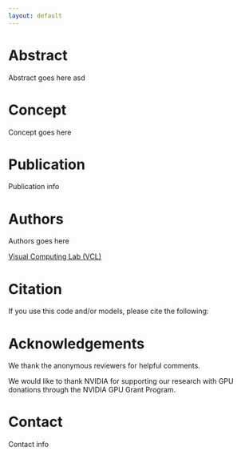 ```yaml
---
layout: default
---
```

# Abstract

Abstract goes here asd

# Concept
Concept goes here


# Publication
Publication info
# Authors
Authors goes here

[Visual Computing Lab (VCL)](https://vcl.iti.gr)

# Citation
If you use this code and/or models, please cite the following:

# Acknowledgements
We thank the anonymous reviewers for helpful comments.

We would like to thank NVIDIA for supporting our research with GPU donations through the NVIDIA GPU Grant Program.

# Contact
Contact info
